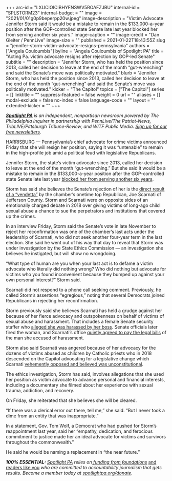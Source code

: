 +++
arc-id = "LXUCIOICIBHYFNSWV5ROAFZJBU"
internal-id = "SPLSTORM23"
internal-budget = ""
image = "2021/01/01g0p9beperpp20w.jpeg"
image-description = "Victim Advocate Jennifer Storm said it would be a mistake to remain in the $133,000-a-year position after the GOP-controlled state Senate late last year blocked her from serving another six years."
image-caption = ""
image-credit = "Dan Gleiter / PennLive"
image-size = ""
published = 2021-01-22T18:43:55Z
slug = "jennifer-storm-victim-advocate-resigns-pennsylvania"
authors = ["Angela Couloumbis"]
byline = "Angela Couloumbis of Spotlight PA"
title = "Acting Pa. victim advocate resigns after rejection by GOP-led Senate"
subtitle = ""
description = "Jennifer Storm, who has held the position since 2013, called her decision to leave at the end of the month “gut-wrenching” and said the Senate’s move was politically motivated."
blurb = "Jennifer Storm, who has held the position since 2013, called her decision to leave at the end of the month “gut-wrenching” and said the Senate’s move was politically motivated."
kicker = "The Capitol"
topics = ["The Capitol"]
series = []
linktitle = ""
suppress-featured = false
weight = 0
url = ""
aliases = []
modal-exclude = false
no-index = false
language-code = ""
layout = ""
extended-kicker = ""
+++

<a href="https://www.spotlightpa.org/"><i><b>Spotlight PA</b></i></a><i> is an independent, nonpartisan newsroom powered by The Philadelphia Inquirer in partnership with PennLive/The Patriot-News, TribLIVE/Pittsburgh Tribune-Review, and WITF Public Media. </i><a href="https://www.spotlightpa.org/newsletters"><i>Sign up for our free newsletters</i></a><i>.</i>

HARRISBURG — Pennsylvania’s chief advocate for crime victims announced Friday that she will resign her position, saying it was “untenable” to remain in the high-profile job amid a political feud with legislative Republicans.

Jennifer Storm, the state’s victim advocate since 2013, called her decision to leave at the end of the month “gut-wrenching.” But she said it would be a mistake to remain in the $133,000-a-year position after the GOP-controlled state Senate late last year <a href="https://www.spotlightpa.org/news/2020/11/jennifer-storm-victim-advocate-senate-rejection-ethics-investigation/">blocked her from serving another six years</a>.

Storm has said she believes the Senate’s rejection of her is the <a href="https://www.spotlightpa.org/news/2020/09/pa-jennifer-storm-victim-advocate-senate-joe-scarnati/">direct result of a “vendetta”</a> by the chamber’s onetime top Republican, Joe Scarnati of Jefferson County. Storm and Scarnati were on opposite sides of an emotionally charged debate in 2018 over giving victims of long-ago child sexual abuse a chance to sue the perpetrators and institutions that covered up the crimes.

<script src="https://www.spotlightpa.org/embed.js" async></script><div data-spl-embed-version="1" data-spl-src="https://www.spotlightpa.org/embeds/newsletter/"></div>

In an interview Friday, Storm said the Senate’s vote in late November to reject her reconfirmation was one of the chamber’s last acts under the leadership of Scarnati, who did not seek another four-year term in the last election. She said he went out of his way that day to reveal that Storm was under investigation by the State Ethics Commission — an investigation she believes he instigated, but will show no wrongdoing.

“What type of human are you when your last act is to defame a victim advocate who literally did nothing wrong? Who did nothing but advocate for victims who you found inconvenient because they bumped up against your own personal interest?” Storm said.

Scarnati did not respond to a phone call seeking comment. Previously, he called Storm’s assertions “egregious,” noting that several Democrats joined Republicans in rejecting her reconfirmation.

Storm previously said she believes Scarnati has held a grudge against her because of her fierce advocacy and outspokenness on behalf of victims of sexual abuse and harassment. That includes a female Senate security staffer who <a href="https://www.inquirer.com/philly/news/politics/pa-senate-security-force-convulsed-by-harassment-complaints-lawsuits-20181016.html">alleged she was harassed by her boss</a>. Senate officials later fired the woman, and Scarnati’s office <a href="https://www.inquirer.com/news/pa-senate-pays-legal-bills-former-employee-accused-sexual-harassment-20190214.html">quietly agreed to pay the legal bills</a> of the man she accused of harassment.

<script src="https://www.spotlightpa.org/embed.js" async></script><div data-spl-embed-version="1" data-spl-src="https://www.spotlightpa.org/embeds/donate/?teaser_text=Spotlight%20PA%20provides%20essential%2C%20public-service%20journalism%20thanks%20to%20readers%20like%20you.%20Help%20us%20continue%20that%20work."></div>


Storm also said Scarnati was angered because of her advocacy for the dozens of victims abused as children by Catholic priests who in 2018 descended on the Capitol advocating for a legislative change which Scarnati <a href="https://www.inquirer.com/philly/news/politics/state/pennsylvania-child-sexual-abuse-statute-limitations-window-catholic-church-20181017.html">vehemently opposed and believed was unconstitutional</a>.

The ethics investigation, Storm has said, involves allegations that she used her position as victim advocate to advance personal and financial interests, including a documentary she filmed about her experience with sexual trauma, addiction, and recovery.

On Friday, she reiterated that she believes she will be cleared.

“If there was a clerical error out there, tell me,” she said. “But I never took a dime from an entity that was inappropriate.”

In a statement, Gov. Tom Wolf, a Democrat who had pushed for Storm’s reappointment last year, said her “empathy, dedication, and ferocious commitment to justice made her an ideal advocate for victims and survivors throughout the commonwealth.”

He said he would be naming a replacement in “the near future.”

<i><b>100% ESSENTIAL:</b></i><i> </i><a href="https://www.spotlightpa.org/"><i>Spotlight PA</i></a><i> relies on</i><a href="https://www.spotlightpa.org/support"><i> funding from foundations</i></a><i> </i><a href="https://www.spotlightpa.org/support">and readers like you</a><i> who are committed to accountability journalism that gets results. Become a member today at </i><a href="http://spotlightpa.fundjournalism.org/donate?campaign=701Dn000000YgovIAC"><i>spotlightpa.org/donate</i></a><i>.</i>
